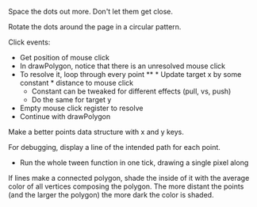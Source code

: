 Space the dots out more. Don't let them get close.

Rotate the dots around the page in a circular pattern.

Click events:

* Get position of mouse click
* In drawPolygon, notice that there is an unresolved mouse click
* To resolve it, loop through every point
**  * Update target x by some constant * distance to mouse click
  * Constant can be tweaked for different effects (pull, vs, push)
  * Do the same for target y
* Empty mouse click register to resolve
* Continue with drawPolygon

Make a better points data structure with x and y keys.

For debugging, display a line of the intended path for each point.
  * Run the whole tween function in one tick, drawing a single pixel along

If lines make a connected polygon, shade the inside of it with the average color
of all vertices composing the polygon. The more distant the points (and the
larger the polygon) the more dark the color is shaded.
